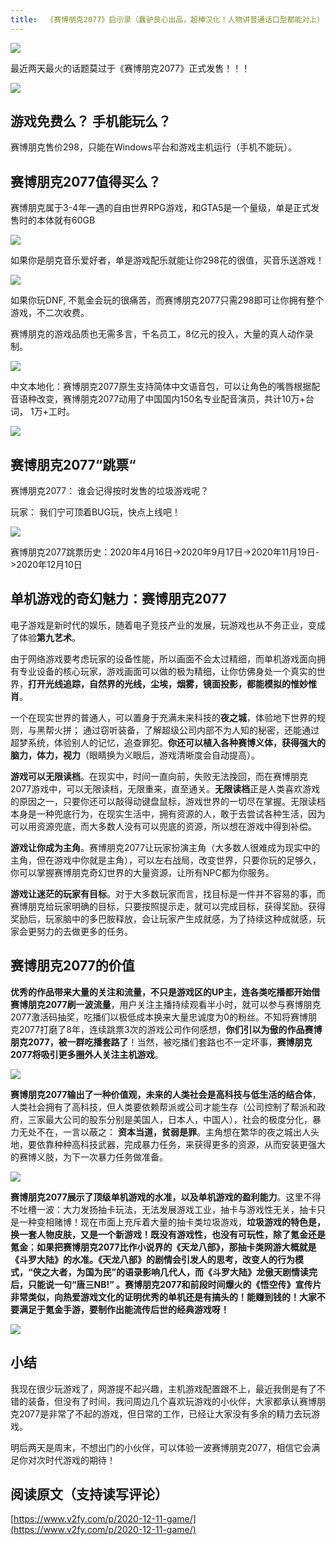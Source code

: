 ```yaml
---
title:  《赛博朋克2077》启示录（蠢驴良心出品，超棒汉化！人物讲普通话口型都能对上）
---
```


![](https://www.v2fy.com/asset/0i/jikemiji/jikemiji-md/2020-12-11-game.assets/3203841-945ccfb979380ad0.jpg)



最近两天最火的话题莫过于《赛博朋克2077》正式发售！！！



![](https://www.v2fy.com/asset/0i/jikemiji/jikemiji-md/2020-12-11-game.assets/3203841-c0e61a5ce3f55ee5.jpg)



## 游戏免费么？ 手机能玩么？



赛博朋克售价298，只能在Windows平台和游戏主机运行（手机不能玩）。



## 赛博朋克2077值得买么？

赛博朋克属于3-4年一遇的自由世界RPG游戏，和GTA5是一个量级，单是正式发售时的本体就有60GB

![](https://www.v2fy.com/asset/0i/jikemiji/jikemiji-md/2020-12-11-game.assets/3203841-522eaa630a164a6d.jpg)

如果你是朋克音乐爱好者，单是游戏配乐就能让你298花的很值，买音乐送游戏！

![](https://www.v2fy.com/asset/0i/jikemiji/jikemiji-md/2020-12-11-game.assets/3203841-ac2d085e0b2e8b73.png)

如果你玩DNF, 不氪金会玩的很痛苦，而赛博朋克2077只需298即可让你拥有整个游戏，不二次收费。

赛博朋克的游戏品质也无需多言，千名员工，8亿元的投入，大量的真人动作录制。

![](https://www.v2fy.com/asset/0i/jikemiji/jikemiji-md/2020-12-11-game.assets/3203841-517f762bb3d63eb8.png)

中文本地化：赛博朋克2077原生支持简体中文语音包，可以让角色的嘴唇根据配音语种改变，赛博朋克2077动用了中国国内150名专业配音演员，共计10万+台词， 1万+工时。



![](https://www.v2fy.com/asset/0i/jikemiji/jikemiji-md/2020-12-11-game.assets/3203841-72af9e1388251fb4.png)

##  赛博朋克2077“跳票“



赛博朋克2077： 谁会记得按时发售的垃圾游戏呢？

玩家： 我们宁可顶着BUG玩，快点上线吧！

![](https://www.v2fy.com/asset/0i/jikemiji/jikemiji-md/2020-12-11-game.assets/3203841-d8f5b0fde32839d8.gif)

赛博朋克2077跳票历史：2020年4月16日->2020年9月17日->2020年11月19日->2020年12月10日



## 单机游戏的奇幻魅力：赛博朋克2077



电子游戏是新时代的娱乐，随着电子竞技产业的发展，玩游戏也从不务正业，变成了体验**第九艺术**。



由于网络游戏要考虑玩家的设备性能，所以画面不会太过精细，而单机游戏面向拥有专业设备的核心玩家，游戏画面可以做的极为精细，让你仿佛身处一个真实的世界，**打开光线追踪，自然界的光线，尘埃，烟雾，镜面投影，都能模拟的惟妙惟肖**。



一个在现实世界的普通人，可以置身于充满未来科技的**夜之城**，体验地下世界的规则，与黑帮火拼； 通过窃听装备，了解超级公司内部不为人知的秘密，还能通过超梦系统，体验别人的记忆，追查罪犯。**你还可以植入各种赛博义体，获得强大的脑力，体力，视力**（眼睛换为义眼后，游戏清晰度会自动提高）。



**游戏可以无限读档**。在现实中，时间一直向前，失败无法挽回，而在赛博朋克2077游戏中，可以无限读档，无限重来，直至通关。**无限读档**正是人类喜欢游戏的原因之一，只要你还可以敲得动键盘鼠标，游戏世界的一切尽在掌握。无限读档本身是一种兜底行为，在现实生活中，拥有资源的人，敢于去尝试各种生活，因为可以用资源兜底，而大多数人没有可以兜底的资源，所以想在游戏中得到补偿。



**游戏让你成为主角**。赛博朋克2077让玩家扮演主角（大多数人很难成为现实中的主角，但在游戏中你就是主角），可以左右战局，改变世界，只要你玩的足够久，你可以掌握赛博朋克奇幻世界的大量资源，让所有NPC都为你服务。



**游戏让迷茫的玩家有目标**。对于大多数玩家而言，找目标是一件并不容易的事，而赛博朋克给玩家明确的目标，只要按照提示走，就可以完成目标，获得奖励。获得奖励后，玩家脑中的多巴胺释放，会让玩家产生成就感，为了持续这种成就感，玩家会更努力的去做更多的任务。



## 赛博朋克2077的价值



**优秀的作品带来大量的关注和流量，不只是游戏区的UP主，连各类吃播都开始借赛博朋克2077刷一波流量**，用户关注主播持续观看半小时，就可以参与赛博朋克2077激活码抽奖，吃播们以极低成本换来大量忠诚度为0的粉丝。不知将赛博朋克2077打磨了8年，连续跳票3次的游戏公司作何感想，**你们引以为傲的作品赛博朋克2077，被一群吃播套路了**！当然，被吃播们套路也不一定坏事，**赛博朋克2077将吸引更多圈外人关注主机游戏**。

![](https://www.v2fy.com/asset/0i/jikemiji/jikemiji-md/2020-12-11-game.assets/3203841-7326ea72e6f1894a.jpg)



**赛博朋克2077输出了一种价值观，未来的人类社会是高科技与低生活的结合体**， 人类社会拥有了高科技，但人类要依赖帮派或公司才能生存（公司控制了帮派和政府，三家最大公司的股东分别是美国人，日本人，中国人），社会的极度分化，暴力无处不在，一言以蔽之： **资本当道，贫弱是罪**。主角想在繁华的夜之城出人头地，要依靠种种高科技武器，完成暴力任务，来获得更多的资源，从而安装更强大的赛博义肢，为下一次暴力任务做准备。

![](https://www.v2fy.com/asset/0i/jikemiji/jikemiji-md/2020-12-11-game.assets/3203841-a17826400a60fece.jpg)

**赛博朋克2077展示了顶级单机游戏的水准，以及单机游戏的盈利能力**。这里不得不吐槽一波：大力发扬抽卡玩法，无法发展游戏工业，抽卡与游戏性无关，抽卡只是一种变相赌博！现在市面上充斥着大量的抽卡类垃圾游戏，**垃圾游戏的特色是，换一套人物皮肤，又是一个新游戏！既没有游戏性，也没有可玩性，除了氪金还是氪金**；**如果把赛博朋克2077比作小说界的《天龙八部》，那抽卡类网游大概就是《斗罗大陆》的水准。《天龙八部》的剧情会引发人的思考，改变人的行为模式，“侠之大者，为国为民”的语录影响几代人，而《斗罗大陆》龙傲天剧情读完后，只能说一句“唐三NB!” **。赛博朋克2077和前段时间爆火的《悟空传》宣传片非常类似，向热爱游戏文化的证明**优秀的单机还是有搞头的！能赚到钱的！大家不要满足于氪金手游，要制作出能流传后世的经典游戏呀！** 



![](https://www.v2fy.com/asset/0i/jikemiji/jikemiji-md/2020-12-11-game.assets/3203841-fb133e79914d3b1d.jpg)

## 小结



我现在很少玩游戏了，网游提不起兴趣，主机游戏配置跟不上，最近我倒是有了不错的装备，但没有了时间，我问周边几个喜欢玩游戏的小伙伴，大家都承认赛博朋克2077是非常了不起的游戏，但日常的工作，已经让大家没有多余的精力去玩游戏。



明后两天是周末，不想出门的小伙伴，可以体验一波赛博朋克2077，相信它会满足你对次时代游戏的期待！






## 阅读原文（支持读写评论）

[https://www.v2fy.com/p/2020-12-11-game/](https://www.v2fy.com/p/2020-12-11-game/)




